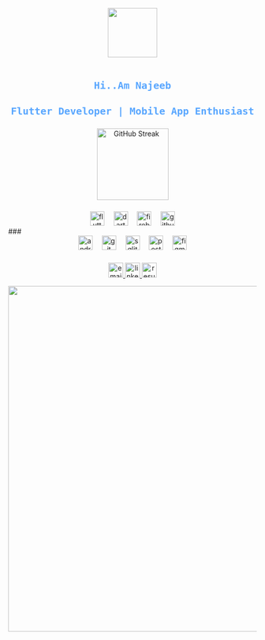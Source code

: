 <!-- Banner Image -->
<p align="center">
<img src="https://github.com/Anmol-Baranwal/Cool-GIFs-For-GitHub/assets/74038190/7b282ec6-fcc3-4600-90a7-2c3140549f58" width="100">
<br><br>
</p>

### 

<h2 align="center" style="font-family: 'Source Code Pro', monospace; font-size: 20px; color:#58a6ff;">Hi..Am Najeeb</h2>
<h3 align="center" style="font-family: 'Source Code Pro', monospace; font-size: 20px; color:#58a6ff;">Flutter Developer | Mobile App Enthusiast</h3>

### 

<div align="center">
  <img src="https://github-readme-streak-stats.herokuapp.com/?user=najeebnaju512&theme=dark&background=0d1117&border=58a6ff&stroke=58a6ff&ring=58a6ff&fire=58a6ff&currStreakNum=58a6ff&sideNums=58a6ff&currStreakLabel=c9d1d9&sideLabels=c9d1d9" height="145" alt="GitHub Streak" />
</div>

### 

<div align="center">
  <img src="https://cdn.jsdelivr.net/gh/devicons/devicon/icons/flutter/flutter-original.svg" height="29" alt="flutter logo" />
  <img width="11" />
  <img src="https://cdn.jsdelivr.net/gh/devicons/devicon/icons/dart/dart-original.svg" height="29" alt="dart logo" />
  <img width="11" />
  <img src="https://cdn.jsdelivr.net/gh/devicons/devicon/icons/firebase/firebase-plain.svg" height="29" alt="firebase logo" />
  <img width="11" />
  <img src="https://cdn.jsdelivr.net/gh/devicons/devicon/icons/github/github-original.svg" height="29" alt="github logo" />
</div>
### 
<!-- Key Skills Section -->
<div align="center">
  <img src="https://cdn.jsdelivr.net/gh/devicons/devicon/icons/android/android-plain.svg" height="29" alt="android logo" />
  <img width="11" />
  <img src="https://cdn.jsdelivr.net/gh/devicons/devicon/icons/git/git-original.svg" height="29" alt="git logo" />
  <img width="11" />
  <img src="https://cdn.jsdelivr.net/gh/devicons/devicon/icons/sqlite/sqlite-original.svg" height="29" alt="sqlite logo" />
  <img width="11" />
  <img src="https://cdn.jsdelivr.net/gh/devicons/devicon/icons/postgresql/postgresql-original.svg" height="29" alt="postgresql logo" />
  <img width="11" />
  <img src="https://cdn.jsdelivr.net/gh/devicons/devicon/icons/figma/figma-original.svg" height="29" alt="figma logo" />
</div>

### 

<div align="center">
  <a href="mailto:najeebnaju512@gmail.com" target="_blank">
    <img src="https://img.shields.io/static/v1?message=Email&logo=gmail&label=&color=0d1117&logoColor=58a6ff&style=for-the-badge" height="30" alt="email logo" />
  </a>
  <a href="https://www.linkedin.com/in/muhammednajeebay/" target="_blank">
    <img src="https://img.shields.io/static/v1?message=LinkedIn&logo=linkedin&label=&color=0d1117&logoColor=58a6ff&style=for-the-badge" height="30" alt="linkedin logo" />
  </a>
  <a href="https://drive.google.com/file/d/1oG1tXrj1Mct4_RQxjhygn3KDtUwlSjE2/view" target="_blank">
    <img src="https://img.shields.io/static/v1?message=Resume&logo=resume&label=&color=0d1117&logoColor=58a6ff&style=for-the-badge" height="30" alt="resume logo" />
  </a>
</div>

<p align="center">
<img src="https://user-images.githubusercontent.com/74038190/212284100-561aa473-3905-4a80-b561-0d28506553ee.gif" width="700">
<br><br>
</p>

